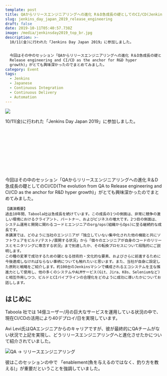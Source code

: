 ```yaml
---
template: post
title: QAからリリースエンジニアリングへの進化 R＆D急成長の礎としてのCI/CD(Jenkins Day Japan 2019)
slug: jenkins_day_japan_2019_release_engineering
draft: false
date: 2019-10-11T05:40:57.738Z
image: /media/jenkinsday2019_top_br.jpg
description: >-
  10/11(金)に行われた「Jenkins Day Japan 2019」に参加しました。


  今回はその中のセッション「QAからリリースエンジニアリングへの進化 R＆D急成長の礎としてのCI/CD(The evolution from QA to
  Release engineering and CI/CD as the anchor for R&D hyper
  growth)」がとても興味深かったのでまとめてみました。
category: Event
tags:
  - Jenkins
  - Japanese
  - Continuous Integration
  - Continuous Delivery
  - Automation
---
```

![](/media/jenkinsday2019_top_br.jpg)
<br />

10/11(金)に行われた「Jenkins Day Japan 2019」に参加しました。

<div class="iframely-embed"><div class="iframely-responsive" style="height: 140px; padding-bottom: 0;"><a href="https://cloudbees.techmatrix.jp/jenkins-day-japan2019/" data-iframely-url="//cdn.iframe.ly/api/iframe?url=https%3A%2F%2Fcloudbees.techmatrix.jp%2Fjenkins-day-japan2019%2F&key=b9fe832f5332a1c3e40cbe51810e08d3"></a></div></div>

今回はその中のセッション「QAからリリースエンジニアリングへの進化 R＆D急成長の礎としてのCI/CD(The evolution from QA to Release engineering and CI/CD as the anchor for R&D hyper growth)」がとても興味深かったのでまとめてみました。

```
【講演概要】
過去10年間、Taboola社は急成長を続けています。この成長の1つの側面は、非常に競争の激しい環境におけるクライアント、パートナー、およびビジネスの増大です。2つ目の側面は、システム運用と開発に関わるコードとエンジニアのorg/ops(組織からOps)に至る継続的な成長です。
本講演では、どのように当社のエンジニアが「独立していない集中化された他の機能と共にソフトウェアをビルド/テスト/展開する状況」から「個々のエンジニアが自身のコードのリリースとモニタリングに専念する状況」まで到達したか、その転換プロセスについて段階的にご説明します。
この種の変革で成功するための鍵となる技術的・文化的な要素、およびさらに前進するために今後達成しなければならない事柄についても触れたいと思います。また、当社が自身に設定した原則と戦略をご紹介します。約100台のJenkinsマシンで構成されるエコシステムを主な推進力として使用し、他の多くのシステムやALMサービス(Git、Jira、K8s、Seleniumなど)と相互作用しつつ、ビルドとCIパイプラインの合理化をどのように成功に導いたかについてお話しします。
```

## はじめに

Taboola 社では 14億ユーザー/月の巨大なサービスを運用している状況の中で、現在CI/CDの活用により40デプロイ/日を実現しています。

Avi Levi氏はQAエンジニアからのキャリアですが、彼が最終的にQAチームがない状況で上記を実現し、どうリリースエンジニアリングへと進化させたかについて紹介されていました。

![QA → リリースエンジニアリング](/media/screen-shot-2019-10-11-at-16.25.52.png "QA → リリースエンジニアリング")

彼はこのセッションの中で 「enablement(魚を与えるのではなく、釣り方を教える)」が重要だということを強調していました。
